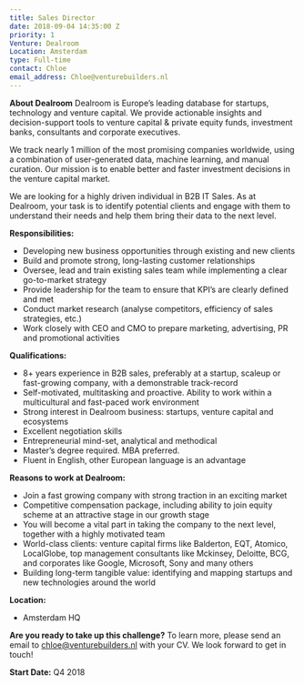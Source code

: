 ```yaml
---
title: Sales Director
date: 2018-09-04 14:35:00 Z
priority: 1
Venture: Dealroom
Location: Amsterdam
type: Full-time
contact: Chloe
email_address: Chloe@venturebuilders.nl
---
```


**About Dealroom**
Dealroom is Europe’s leading database for startups, technology and venture capital. We provide actionable insights and decision-support tools to venture capital & private equity funds, investment banks, consultants and corporate executives.

We track nearly 1 million of the most promising companies worldwide, using a combination of user-generated data, machine learning, and manual curation. Our mission is to enable better and faster investment decisions in the venture capital market.

We are looking for a highly driven individual in B2B IT Sales. As at Dealroom, your task is to identify potential clients and engage with them to understand their needs and help them bring their data to the next level.

**Responsibilities:**
* Developing new business opportunities through 
  existing and new clients
* Build and promote strong, long-lasting customer 
  relationships
* Oversee, lead and train existing sales team while 
  implementing a clear go-to-market strategy
* Provide leadership for the team to ensure that 
  KPI’s are clearly defined and met
* Conduct market research (analyse competitors, 
  efficiency of sales strategies, etc.)
* Work closely with CEO and CMO to prepare marketing, 
  advertising, PR and promotional activities

**Qualifications:**
* 8+ years experience in B2B sales, preferably at a 
  startup, scaleup or fast-growing company, with a 
  demonstrable track-record
* Self-motivated, multitasking and proactive. Ability 
  to work within a multicultural and fast-paced work 
  environment
* Strong interest in Dealroom business: startups, 
  venture capital and ecosystems
* Excellent negotiation skills
* Entrepreneurial mind-set, analytical and methodical
* Master’s degree required. MBA preferred.
* Fluent in English, other European language is an 
  advantage

**Reasons to work at Dealroom:**
* Join a fast growing company with strong traction in 
  an exciting market
* Competitive compensation package, including ability 
  to join equity scheme at an attractive stage in our 
  growth stage
* You will become a vital part in taking the company 
  to the next level, together with a highly motivated 
  team
* World-class clients: venture capital firms like 
  Balderton, EQT, Atomico, LocalGlobe, top management 
  consultants like Mckinsey, Deloitte, BCG, and 
  corporates like Google, Microsoft, Sony and many 
  others
* Building long-term tangible value: identifying and 
  mapping startups and new technologies around the 
  world

**Location:**
* Amsterdam HQ

**Are you ready to take up this challenge?**
To learn more, please send an email to chloe@venturebuilders.nl with your CV. We look forward to get in touch!

**Start Date:** Q4 2018

